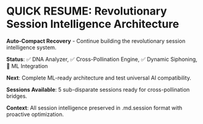 # QUICK RESUME: Revolutionary Session Intelligence Architecture

**Auto-Compact Recovery** - Continue building the revolutionary session intelligence system.

**Status**: ✅ DNA Analyzer, ✅ Cross-Pollination Engine, ✅ Dynamic Siphoning, 🔄 ML Integration

**Next**: Complete ML-ready architecture and test universal AI compatibility.

**Sessions Available**: 5 sub-disparate sessions ready for cross-pollination bridges.

**Context**: All session intelligence preserved in .md.session format with proactive optimization.
